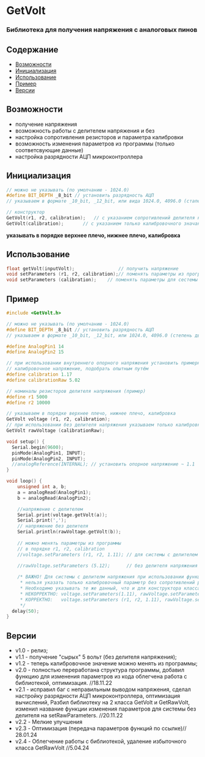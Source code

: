 # GetVolt
### Библиотека для получения напряжения с аналоговых пинов

## Содержание
- [Возможности](#capabilities)
- [Инициализация](#init)
- [Использование](#use)
- [Пример](#example)
- [Версии](#versions)

<a id="capabilities"></a>
## Возможности
- получение напряжения
- возможность работы с делителем напряжения и без
- настройка сопротивления резисторов и параметра калибровки
- возможность изменения параметров из программы (только соответсвующие данные)
- настройка разрядности АЦП микроконтроллера

<a id="init"></a>
## Инициализация
```cpp
// можно не указывать (по умолчанию - 1024.0)
#define BIT_DEPTH _8_bit // установить разрядность АЦП
// указываем в формате _10_bit, _12_bit, или вида 1024.0, 4096.0 (стапень двойки)

// конструктор
GetVolt(r1, r2, calibration);	// с указанием сопротивлений делителя напряжения и калибровочного значания
GetVolt(calibration);     	// с указанием только калибровочного значания без делителя напряжения
```
**указывать в порядке верхнее плечо, нижнее плечо, калибровка**

<a id="use"></a>
## Использование
```cpp
float getVolt(inputVolt);                // получить напряжение
void setParameters (r1, r2, calibration);// поменять параметры из программы
void setParameters (calibration);	 // поменять параметры для сестемы без делителя напряжения
```

<a id="example"></a>
## Пример
```cpp
#include <GetVolt.h>

// можно не указывать (по умолчанию - 1024.0)
#define BIT_DEPTH _8_bit // установить разрядность АЦП
// указываем в формате _10_bit, _12_bit, или 1024.0, 4096.0 (степень двойки)

#define AnalogPin1 14
#define AnalogPin2 15

// при использовании внутреннего опорного напряжения установить примерно равным ему (1.1 вольт)
// калибровочное напряжение, подобрать опытным путём
#define calibration 1.17
#define calibrationRaw 5.02

// номиналы резисторов делителя напряжения (пример)
#define r1 5000
#define r2 10000

// указываем в порядке верхнее плечо, нижнее плечо, калибровка
GetVolt voltage (r1, r2, calibration);
// при использовании без делителя напряжения указываем только калибровку
GetVolt rawVoltage (calibrationRaw);

void setup() {
  Serial.begin(9600);
  pinMode(AnalogPin1, INPUT);
  pinMode(AnalogPin2, INPUT);
  //analogReference(INTERNAL); // установить опорное напряжение ~ 1.1
}

void loop() {
	unsigned int a, b;
	a = analogRead(AnalogPin1);
	b = analogRead(AnalogPin2);

	//напряжение с делителем
	Serial.print(voltage.getVolt(a));
  	Serial.print(',');
	// напряжение без делителя
	Serial.println(rawVoltage.getVolt(b));
	
	// можно менять параметры из программы
	// в порядке r1, r2, calibration
	//voltage.setParameters (r1, r2, 1.11); // для системы с делителем напряжения

	//rawVoltage.setParameters (5.12);      // без делителя напряжения
	
	/* ВАЖНО! Для системы с делителм напряжения при использовании функции setParameters
	 * нельзя указать только калибровочный параметр без сопротивлений резисторов и наоборот
	 * Необходимо указывать те же данный, что и для конструктора класса:
	 * НЕКОРРЕКТНО: voltage.setParameters(1.11), rawVoltage.setParameters(r1, r2, 1.11)
	 * КОРРЕКТНО:	voltage.setParameters (r1, r2, 1.11), rawVoltage.setParameters (5.12)
	 */
  delay(50);
}
```

<a id="versions"></a>
## Версии
- v1.0 - релиз;
- v1.1 - получение "сырых" 5 вольт (без делителя напряжения);
- v1.2 - теперь калибровочное значение можно менять из программы;
- v2.0 - полностью переработана структура программы, добавил функцию для изменения параметров из кода
	облегчена работа с библиотекой, оптимизация. //18.11.22
- v2.1 - исправил баг с неправильным выводом напряжения, сделал настройку разрядности АЦП микроконтроллера, 
оптимизация вычислений, Разбил библиотеку на 2 класса GetVolt и GetRawVolt, изменил название функции изменения параметров
для системы без делителя на setRawParameters. //20.11.22
- v2.2 - Мелкие улучшения
- v2.3 - Оптимизация (передача параметров функций по ссылке)// 28.01.24
- v2.4 - Облегчение работы с библиотекой, удаление избыточного класса GetRawVolt //5.04.24
